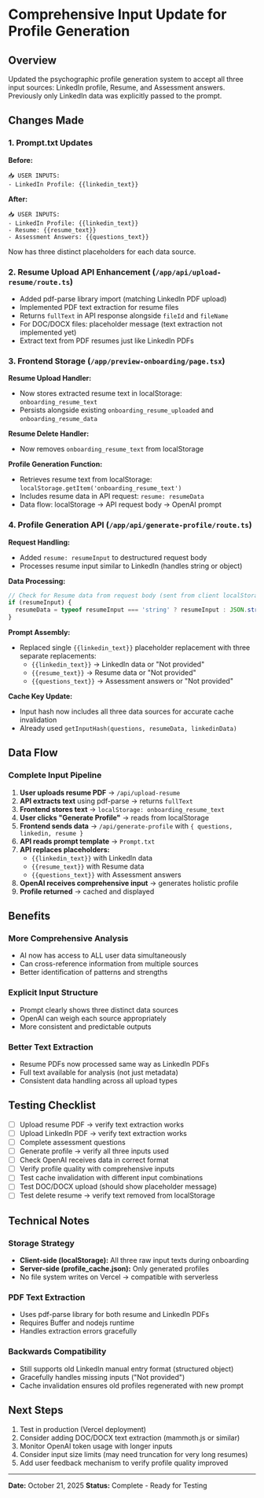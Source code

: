 # Comprehensive Input Update for Profile Generation

## Overview
Updated the psychographic profile generation system to accept all three input sources: LinkedIn profile, Resume, and Assessment answers. Previously only LinkedIn data was explicitly passed to the prompt.

## Changes Made

### 1. Prompt.txt Updates
**Before:**
```
📥 USER INPUTS:
- LinkedIn Profile: {{linkedin_text}}
```

**After:**
```
📥 USER INPUTS:
- LinkedIn Profile: {{linkedin_text}}
- Resume: {{resume_text}}
- Assessment Answers: {{questions_text}}
```

Now has three distinct placeholders for each data source.

### 2. Resume Upload API Enhancement (`/app/api/upload-resume/route.ts`)
- Added pdf-parse library import (matching LinkedIn PDF upload)
- Implemented PDF text extraction for resume files
- Returns `fullText` in API response alongside `fileId` and `fileName`
- For DOC/DOCX files: placeholder message (text extraction not implemented yet)
- Extract text from PDF resumes just like LinkedIn PDFs

### 3. Frontend Storage (`/app/preview-onboarding/page.tsx`)
**Resume Upload Handler:**
- Now stores extracted resume text in localStorage: `onboarding_resume_text`
- Persists alongside existing `onboarding_resume_uploaded` and `onboarding_resume_data`

**Resume Delete Handler:**
- Now removes `onboarding_resume_text` from localStorage

**Profile Generation Function:**
- Retrieves resume text from localStorage: `localStorage.getItem('onboarding_resume_text')`
- Includes resume data in API request: `resume: resumeData`
- Data flow: localStorage → API request body → OpenAI prompt

### 4. Profile Generation API (`/app/api/generate-profile/route.ts`)
**Request Handling:**
- Added `resume: resumeInput` to destructured request body
- Processes resume input similar to LinkedIn (handles string or object)

**Data Processing:**
```typescript
// Check for Resume data from request body (sent from client localStorage)
if (resumeInput) {
  resumeData = typeof resumeInput === 'string' ? resumeInput : JSON.stringify(resumeInput);
}
```

**Prompt Assembly:**
- Replaced single `{{linkedin_text}}` placeholder replacement with three separate replacements:
  - `{{linkedin_text}}` → LinkedIn data or "Not provided"
  - `{{resume_text}}` → Resume data or "Not provided"
  - `{{questions_text}}` → Assessment answers or "Not provided"

**Cache Key Update:**
- Input hash now includes all three data sources for accurate cache invalidation
- Already used `getInputHash(questions, resumeData, linkedinData)`

## Data Flow

### Complete Input Pipeline
1. **User uploads resume PDF** → `/api/upload-resume`
2. **API extracts text** using pdf-parse → returns `fullText`
3. **Frontend stores text** → `localStorage: onboarding_resume_text`
4. **User clicks "Generate Profile"** → reads from localStorage
5. **Frontend sends data** → `/api/generate-profile` with `{ questions, linkedin, resume }`
6. **API reads prompt template** → `Prompt.txt`
7. **API replaces placeholders:**
   - `{{linkedin_text}}` with LinkedIn data
   - `{{resume_text}}` with Resume data
   - `{{questions_text}}` with Assessment answers
8. **OpenAI receives comprehensive input** → generates holistic profile
9. **Profile returned** → cached and displayed

## Benefits

### More Comprehensive Analysis
- AI now has access to ALL user data simultaneously
- Can cross-reference information from multiple sources
- Better identification of patterns and strengths

### Explicit Input Structure
- Prompt clearly shows three distinct data sources
- OpenAI can weigh each source appropriately
- More consistent and predictable outputs

### Better Text Extraction
- Resume PDFs now processed same way as LinkedIn PDFs
- Full text available for analysis (not just metadata)
- Consistent data handling across all upload types

## Testing Checklist

- [ ] Upload resume PDF → verify text extraction works
- [ ] Upload LinkedIn PDF → verify text extraction works
- [ ] Complete assessment questions
- [ ] Generate profile → verify all three inputs used
- [ ] Check OpenAI receives data in correct format
- [ ] Verify profile quality with comprehensive inputs
- [ ] Test cache invalidation with different input combinations
- [ ] Test DOC/DOCX upload (should show placeholder message)
- [ ] Test delete resume → verify text removed from localStorage

## Technical Notes

### Storage Strategy
- **Client-side (localStorage):** All three raw input texts during onboarding
- **Server-side (profile_cache.json):** Only generated profiles
- No file system writes on Vercel → compatible with serverless

### PDF Text Extraction
- Uses pdf-parse library for both resume and LinkedIn PDFs
- Requires Buffer and nodejs runtime
- Handles extraction errors gracefully

### Backwards Compatibility
- Still supports old LinkedIn manual entry format (structured object)
- Gracefully handles missing inputs ("Not provided")
- Cache invalidation ensures old profiles regenerated with new prompt

## Next Steps

1. Test in production (Vercel deployment)
2. Consider adding DOC/DOCX text extraction (mammoth.js or similar)
3. Monitor OpenAI token usage with longer inputs
4. Consider input size limits (may need truncation for very long resumes)
5. Add user feedback mechanism to verify profile quality improved

---
**Date:** October 21, 2025
**Status:** Complete - Ready for Testing
